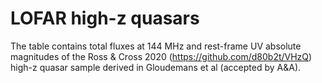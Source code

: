 # LOFAR high-z quasars

The table contains total fluxes at 144 MHz and rest-frame UV absolute magnitudes of the Ross & Cross 2020 (https://github.com/d80b2t/VHzQ) high-z quasar sample derived in Gloudemans et al (accepted by A&A).

